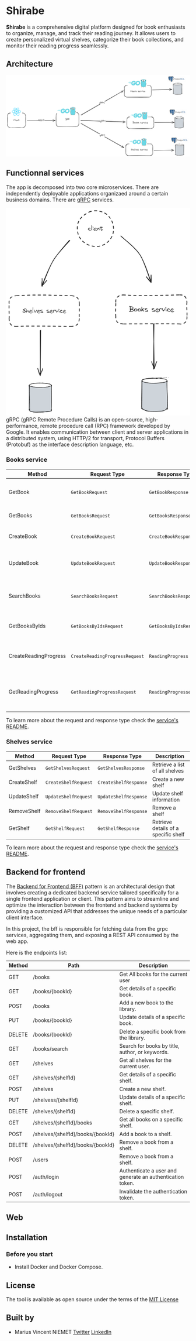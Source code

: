 # Shirabe 
**Shirabe** is a comprehensive digital platform designed for book enthusiasts to organize, manage, and track their reading journey. It allows users to create personalized virtual shelves, categorize their book collections, and monitor their reading progress seamlessly.

## Architecture 

<img src="architecture.png" /> <br />

## Functionnal services 
The app is decomposed into two core microservices. There are independently deployable applications organizaed around a certain business domains. There are [gRPC]() services. <br />

<img src="/services.png" alt="services app">
<br />
gRPC (gRPC Remote Procedure Calls) is an open-source, high-performance, remote procedure call (RPC) framework developed by Google. It enables communication between client and server applications in a distributed system, using HTTP/2 for transport, Protocol Buffers (Protobuf) as the interface description language, etc.

### Books service 

| Method    | Request Type         | Response Type        | Description                         |
|-----------|----------------------|----------------------|-------------------------------------|
| GetBook   | `GetBookRequest`     | `GetBookResponse`    | Retrieve details of a specific book |
| GetBooks | `GetBooksRequest`   | `GetBooksResponse`  | Retrieve a list of all books        |
| CreateBook   | `CreateBookRequest`     | `CreateBookResponse`    | Add a new book to the collection    |
| UpdateBook   | `UpdateBookRequest`     | `UpdateBookResponse`    | Update book information (reading progress)   |
| SearchBooks   | `SearchBooksRequest`     | `SearchBooksResponse`    | Search books based on title, author or status    |
| GetBooksByIds  | `GetBooksByIdsRequest`     | `GetBooksByIdsResponse`    | Get books by passing an array of ids    |
| CreateReadingProgress  | `CreateReadingProgressRequest`     | `ReadingProgress`    | Create a reading progress for a given book    |
| GetReadingProgress  | `GetReadingProgressRequest`     | `ReadingProgresses`    | Track the reading progress for a specific book  |

To learn more about the request and response type check the [service's README](/books/). 

### Shelves service

| Method    | Request Type         | Response Type        | Description                         |
|-----------|----------------------|----------------------|-------------------------------------|
| GetShelves   | `GetShelvesRequest`     | `GetShelvesResponse`    | Retrieve a list of all shelves  |
| CreateShelf | `CreateShelfRequest`   | `CreateShelfResponse`  | Create a new shelf        |
| UpdateShelf   | `UpdateShelfRequest`     | `UpdateShelfResponse`    | Update shelf information    |
| RemoveShelf   | `RemoveShelfRequest`     | `RemoveShelfResponse`    | Remove a shelf    |
| GetShelf   | `GetShelfRequest`     | `GetShelfResponse`    | Retrieve details of a specific shelf    |

To learn more about the request and response type check the [service's README](/shelves/). 


## Backend for frontend

The [Backend for Frontend (BFF)](https://learn.microsoft.com/en-us/azure/architecture/patterns/backends-for-frontends) pattern is an architectural design that involves creating a dedicated backend service tailored specifically for a single frontend application or client. This pattern aims to streamline and optimize the interaction between the frontend and backend systems by providing a customized API that addresses the unique needs of a particular client interface.

In this project, the bff is responsible for fetching data from the grpc services, aggregating them, and exposing a REST API consumed by the web app.

Here is the endpoints list: 

| Method          | Path                    | Description      | 
|-----------------|----------------------   |----------------------|
| GET      | /books   | Get All books for the current user    |
| GET     | /books/{bookId}   | Get details of a specific book. |
| POST     | /books  | Add a new book to the library.  |
| PUT       | /books/{bookId}    | Update details of a specific book.  |
| DELETE        | /books/{bookId}      | Delete a specific book from the library.   |
| GET        | /books/search     | Search for books by title, author, or keywords.   |
| GET      | /shelves   | Get all shelves for the current user.   |
| GET     | /shelves/{shelfId}   | Get details of a specific shelf. |
| POST     | /shelves  | Create a new shelf.   |
| PUT       | /shelvess/{shelfId}    | Update details of a specific shelf.   |
| DELETE        | /shelves/{shelfId}      | Delete a specific shelf.  |
| GET        | /shelves/{shelfId}/books   | Get all books on a specific shelf.   |
| POST        | /shelves/{shelfId}/books/{bookId}     | Add a book to a shelf.    |
| DELETE        | /shelves/{shelfId}/books/{bookId}      | Remove a book from a shelf.    |
| POST        | /users  | Remove a book from a shelf.    |
| POST        | /auth/login  | Authenticate a user and generate an authentication token.    |
| POST        | /auth/logout  | Invalidate the authentication token.    |



## Web

## Installation
### Before you start 
- Install Docker and Docker Compose.

## License 
The tool is available as open source under the terms of the [MIT License](https://opensource.org/license/MIT)

## Built by

- Marius Vincent NIEMET [Twitter](https://twitter.com/mariusniemet05) [LinkedIn](https://www.linkedin.com/in/marius-vincent-niemet-928b48182/) 

